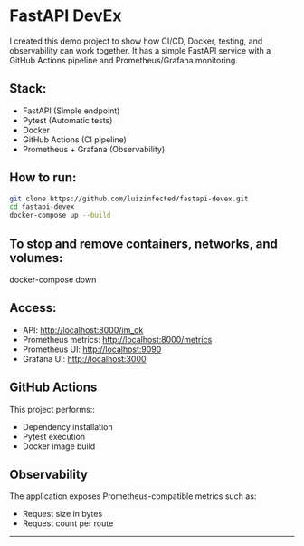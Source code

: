 # FastAPI DevEx

I created this demo project to show how CI/CD, Docker, testing, and observability can work together. It has a simple FastAPI service with a GitHub Actions pipeline and Prometheus/Grafana monitoring.

## Stack:
- FastAPI (Simple endpoint)
- Pytest (Automatic tests)
- Docker
- GitHub Actions (CI pipeline)
- Prometheus + Grafana (Observability)

## How to run:
```bash
git clone https://github.com/luizinfected/fastapi-devex.git
cd fastapi-devex
docker-compose up --build
```

## To stop and remove containers, networks, and volumes:
docker-compose down

## Access:
- API: [http://localhost:8000/im_ok](http://localhost:8000/im_ok)
- Prometheus metrics: [http://localhost:8000/metrics](http://localhost:8000/metrics)
- Prometheus UI: [http://localhost:9090](http://localhost:9090)
- Grafana UI: [http://localhost:3000](http://localhost:3000)

## GitHub Actions
This project performs::
- Dependency installation
- Pytest execution
- Docker image build

## Observability
The application exposes Prometheus-compatible metrics such as:
- Request size in bytes
- Request count per route

---